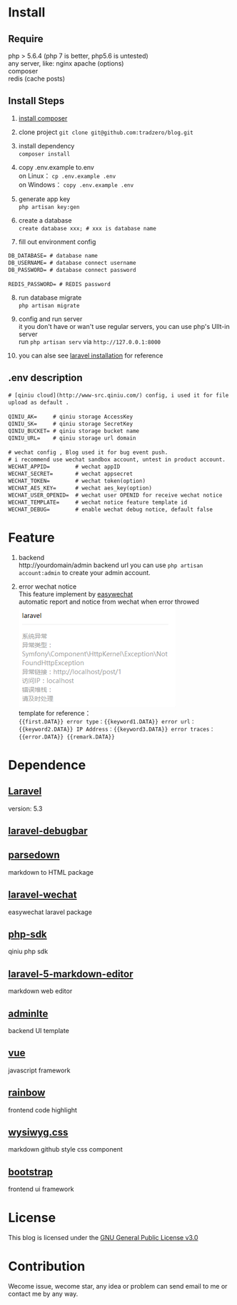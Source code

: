 # Install

## Require
php > 5.6.4 (php 7 is better, php5.6 is untested)  
any server, like: nginx apache (options)  
composer  
redis (cache posts)  

## Install Steps

1. [install composer](https://getcomposer.org/doc/00-intro.md)

2. clone project
`git clone git@github.com:tradzero/blog.git` 

3. install dependency  
`composer install`

4. copy .env.example to.env  
on Linux： `cp .env.example .env`  
on Windows： `copy .env.example .env`

5. generate app key  
`php artisan key:gen`

6. create a database  
`create database xxx; # xxx is database name`

7. fill out environment config  

```
DB_DATABASE= # database name
DB_USERNAME= # database connect username
DB_PASSWORD= # database connect password

REDIS_PASSWORD= # REDIS password
```

8. run database migrate  
`php artisan migrate`

9. config and run server  
it you don't have or wan't use regular servers, you can use php's  UIlt-in server  
run `php artisan serv` via `http://127.0.0.1:8000`

10. you can alse see [laravel installation](https://laravel.com/docs/5.4/installation) for reference

## .env description

```
# [qiniu cloud](http://www-src.qiniu.com/) config, i used it for file upload as default .

QINIU_AK=     # qiniu storage AccessKey
QINIU_SK=     # qiniu storage SecretKey
QINIU_BUCKET= # qiniu storage bucket name
QINIU_URL=    # qiniu storage url domain

# wechat config , Blog used it for bug event push.
# i recommend use wechat sandbox account, untest in product account.
WECHAT_APPID=        # wechat appID
WECHAT_SECRET=       # wechat appsecret
WECHAT_TOKEN=        # wechat token(option)
WECHAT_AES_KEY=      # wechat aes_key(option)
WECHAT_USER_OPENID=  # wechat user OPENID for receive wechat notice
WECHAT_TEMPLATE=     # wechat notice feature template id
WECHAT_DEBUG=        # enable wechat debug notice, default false
```

# Feature

1. backend  
http://yourdomain/admin backend url you can use `php artisan account:admin` to create your admin account.

2. error wechat notice  
This feature implement by [easywechat](https://easywechat.org/)  
automatic report and notice from wechat when error throwed  
![example](../imgs/wechat_report.png)  
template for reference：  
`{{first.DATA}} error type：{{keyword1.DATA}} error url：{{keyword2.DATA}} IP Address：{{keyword3.DATA}} error traces：{{error.DATA}} {{remark.DATA}}`

# Dependence

## [Laravel](https://laravel.com/)  
version: 5.3

## [laravel-debugbar](https://github.com/barryvdh/laravel-debugbar)

## [parsedown](https://github.com/erusev/parsedown)  
markdown to HTML package

## [laravel-wechat](https://easywechat.org/)  
easywechat laravel package

## [php-sdk](https://github.com/qiniu/php-sdk)  
qiniu php sdk

## [laravel-5-markdown-editor](https://github.com/yccphp/laravel-5-markdown-editor)  
markdown web editor

## [adminlte](https://adminlte.io/)  
backend UI template

## [vue](https://cn.vuejs.org/)
javascript framework

## [rainbow](https://github.com/ccampbell/rainbow)  
frontend code highlight

## [wysiwyg.css](https://github.com/jgthms/wysiwyg.css)
markdown github style css component

## [bootstrap](http://getbootstrap.com/)
frontend ui framework

# License

This blog is licensed under the [GNU General Public License v3.0](http://www.gnu.org/licenses/gpl-3.0.html)

# Contribution
Wecome issue, wecome star, any idea or problem can send email to me or contact me by any way.